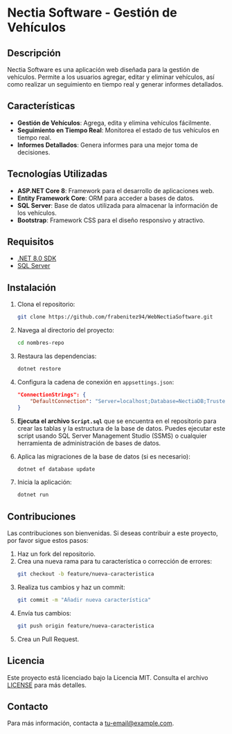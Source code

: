 # Nectia Software - Gestión de Vehículos

## Descripción

Nectia Software es una aplicación web diseñada para la gestión de vehículos. Permite a los usuarios agregar, editar y eliminar vehículos, así como realizar un seguimiento en tiempo real y generar informes detallados.

## Características

- **Gestión de Vehículos**: Agrega, edita y elimina vehículos fácilmente.
- **Seguimiento en Tiempo Real**: Monitorea el estado de tus vehículos en tiempo real.
- **Informes Detallados**: Genera informes para una mejor toma de decisiones.

## Tecnologías Utilizadas

- **ASP.NET Core 8**: Framework para el desarrollo de aplicaciones web.
- **Entity Framework Core**: ORM para acceder a bases de datos.
- **SQL Server**: Base de datos utilizada para almacenar la información de los vehículos.
- **Bootstrap**: Framework CSS para el diseño responsivo y atractivo.

## Requisitos

- [.NET 8.0 SDK](https://dotnet.microsoft.com/download/dotnet/8.0)
- [SQL Server](https://www.microsoft.com/en-us/sql-server/sql-server-downloads)

## Instalación

1. Clona el repositorio:

   ```bash
   git clone https://github.com/frabenitez94/WebNectiaSoftware.git
   ```

2. Navega al directorio del proyecto:

   ```bash
   cd nombres-repo
   ```

3. Restaura las dependencias:

   ```bash
   dotnet restore
   ```

4. Configura la cadena de conexión en `appsettings.json`:

   ```json
   "ConnectionStrings": {
       "DefaultConnection": "Server=localhost;Database=NectiaDB;Trusted_Connection=True;TrustServerCertificate=True;"
   }
   ```

5. **Ejecuta el archivo `Script.sql`** que se encuentra en el repositorio para crear las tablas y la estructura de la base de datos. Puedes ejecutar este script usando SQL Server Management Studio (SSMS) o cualquier herramienta de administración de bases de datos.

6. Aplica las migraciones de la base de datos (si es necesario):

   ```bash
   dotnet ef database update
   ```

7. Inicia la aplicación:

   ```bash
   dotnet run
   ```

## Contribuciones

Las contribuciones son bienvenidas. Si deseas contribuir a este proyecto, por favor sigue estos pasos:

1. Haz un fork del repositorio.
2. Crea una nueva rama para tu característica o corrección de errores:
   ```bash
   git checkout -b feature/nueva-caracteristica
   ```
3. Realiza tus cambios y haz un commit:
   ```bash
   git commit -m "Añadir nueva característica"
   ```
4. Envía tus cambios:
   ```bash
   git push origin feature/nueva-caracteristica
   ```
5. Crea un Pull Request.

## Licencia

Este proyecto está licenciado bajo la Licencia MIT. Consulta el archivo [LICENSE](LICENSE) para más detalles.

## Contacto

Para más información, contacta a [tu-email@example.com](mailto:frabenitez94@gmail.com).
